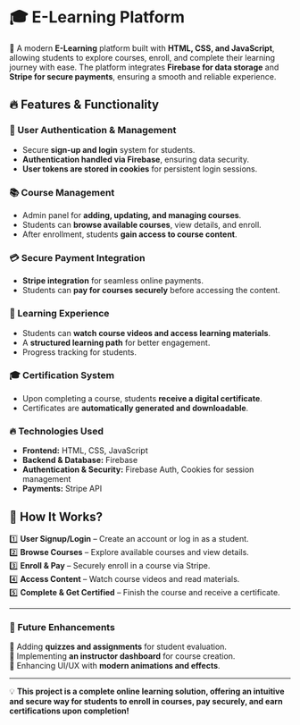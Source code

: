 # 🎓 E-Learning Platform  

🚀 A modern **E-Learning** platform built with **HTML, CSS, and JavaScript**, allowing students to explore courses, enroll, and complete their learning journey with ease. The platform integrates **Firebase for data storage** and **Stripe for secure payments**, ensuring a smooth and reliable experience.  

## 🔥 Features & Functionality  

### 👤 User Authentication & Management  
- Secure **sign-up and login** system for students.  
- **Authentication handled via Firebase**, ensuring data security.  
- **User tokens are stored in cookies** for persistent login sessions.  

### 📚 Course Management  
- Admin panel for **adding, updating, and managing courses**.  
- Students can **browse available courses**, view details, and enroll.  
- After enrollment, students **gain access to course content**.  

### 💳 Secure Payment Integration  
- **Stripe integration** for seamless online payments.  
- Students can **pay for courses securely** before accessing the content.  

### 🎥 Learning Experience  
- Students can **watch course videos and access learning materials**.  
- A **structured learning path** for better engagement.  
- Progress tracking for students.  

### 🎓 Certification System  
- Upon completing a course, students **receive a digital certificate**.  
- Certificates are **automatically generated and downloadable**.  

### 🔥 Technologies Used  
- **Frontend:** HTML, CSS, JavaScript  
- **Backend & Database:** Firebase  
- **Authentication & Security:** Firebase Auth, Cookies for session management  
- **Payments:** Stripe API  

## 📌 How It Works?  
1️⃣ **User Signup/Login** – Create an account or log in as a student.  
2️⃣ **Browse Courses** – Explore available courses and view details.  
3️⃣ **Enroll & Pay** – Securely enroll in a course via Stripe.  
4️⃣ **Access Content** – Watch course videos and read materials.  
5️⃣ **Complete & Get Certified** – Finish the course and receive a certificate.  

---

### 🚀 Future Enhancements  
🔹 Adding **quizzes and assignments** for student evaluation.  
🔹 Implementing **an instructor dashboard** for course creation.  
🔹 Enhancing UI/UX with **modern animations and effects**.  

---

💡 **This project is a complete online learning solution, offering an intuitive and secure way for students to enroll in courses, pay securely, and earn certifications upon completion!**  


